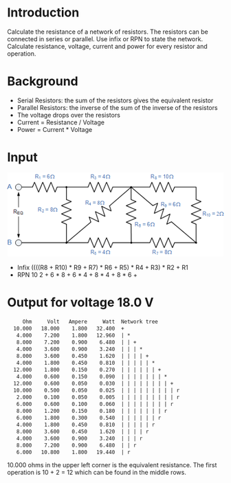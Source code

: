 # Introduction

Calculate the resistance of a network of resistors. 
The resistors can be connected in series or parallel. 
Use infix or RPN to state the network.
Calculate resistance, voltage, current and power for every resistor and operation.

# Background

* Serial Resistors: the sum of the resistors gives the equivalent resistor
* Parallel Resistors: the inverse of the sum of the inverse of the resistors
* The voltage drops over the resistors
* Current = Resistance / Voltage
* Power = Current * Voltage

# Input

![Resistor Network](res5.gif)
  * Infix  ((((R8 + R10) * R9 + R7) * R6 + R5) * R4 + R3) * R2 + R1
  * RPN    10 2 + 6 * 8 + 6 * 4 + 8 * 4 + 8 * 6 +  
  
# Output for voltage 18.0 V
```
     Ohm     Volt   Ampere     Watt  Network tree
  10.000   18.000    1.800   32.400  +
   4.000    7.200    1.800   12.960  | *
   8.000    7.200    0.900    6.480  | | +
   4.000    3.600    0.900    3.240  | | | *
   8.000    3.600    0.450    1.620  | | | | +
   4.000    1.800    0.450    0.810  | | | | | *
  12.000    1.800    0.150    0.270  | | | | | | +
   4.000    0.600    0.150    0.090  | | | | | | | *
  12.000    0.600    0.050    0.030  | | | | | | | | +
  10.000    0.500    0.050    0.025  | | | | | | | | | r
   2.000    0.100    0.050    0.005  | | | | | | | | | r
   6.000    0.600    0.100    0.060  | | | | | | | | r
   8.000    1.200    0.150    0.180  | | | | | | | r
   6.000    1.800    0.300    0.540  | | | | | | r
   4.000    1.800    0.450    0.810  | | | | | r
   8.000    3.600    0.450    1.620  | | | | r
   4.000    3.600    0.900    3.240  | | | r
   8.000    7.200    0.900    6.480  | | r
   6.000   10.800    1.800   19.440  | r
```

10.000 ohms in the upper left corner is the equivalent resistance.
The first operation is 10 + 2 = 12 which can be found in the middle rows.

